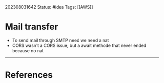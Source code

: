 202308031642
Status: #idea
Tags: [[AWS]]

# Mail transfer
- To send mail through SMTP need we need a nat
- CORS wasn't a CORS issue, but a await methode that never ended because no nat 

---
# References
